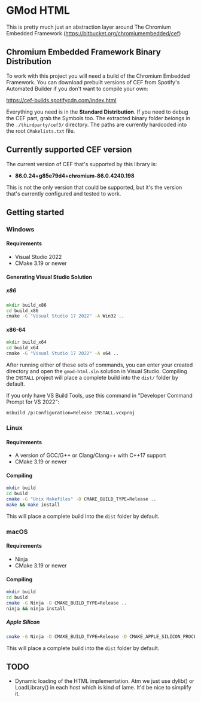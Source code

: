 # GMod HTML
This is pretty much just an abstraction layer around The Chromium Embedded Framework (https://bitbucket.org/chromiumembedded/cef)

## Chromium Embedded Framework Binary Distribution
To work with this project you will need a build of the Chromium Embedded Framework. You can download prebuilt versions of CEF from Spotify's Automated Builder if you don't want to compile your own:

https://cef-builds.spotifycdn.com/index.html

Everything you need is in the **Standard Distribution**. If you need to debug the CEF part, grab the Symbols too. The extracted binary folder belongs in the `./thirdparty/cef3/` directory. The paths are currently hardcoded into the root `CMakelists.txt` file.

## Currently supported CEF version
The current version of CEF that's supported by this library is:

- **86.0.24+g85e79d4+chromium-86.0.4240.198**

This is not the only version that could be supported, but it's the version that's currently configured and tested to work.

## Getting started
### Windows
#### Requirements
- Visual Studio 2022
- CMake 3.19 or newer
#### Generating Visual Studio Solution
##### x86
```bat
mkdir build_x86
cd build_x86
cmake -G "Visual Studio 17 2022" -A Win32 ..
```
#### x86-64
```bat
mkdir build_x64
cd build_x64
cmake -G "Visual Studio 17 2022" -A x64 ..
```

After running either of these sets of commands, you can enter your created directory and open the `gmod-html.sln` solution in Visual Studio. Compiling the `INSTALL` project will place a complete build into the `dist/` folder by default.

If you only have VS Build Tools, use this command in "Developer Command Prompt for VS 2022":
```
msbuild /p:Configuration=Release INSTALL.vcxproj
```

### Linux
#### Requirements
- A version of GCC/G++ or Clang/Clang++ with C++17 support
- CMake 3.19 or newer

#### Compiling
```sh
mkdir build
cd build
cmake -G "Unix Makefiles" -D CMAKE_BUILD_TYPE=Release ..
make && make install
```

This will place a complete build into the `dist` folder by default.

### macOS
#### Requirements
- Ninja
- CMake 3.19 or newer

#### Compiling
```sh
mkdir build
cd build
cmake -G Ninja -D CMAKE_BUILD_TYPE=Release ..
ninja && ninja install
```

##### Apple Silicon
```sh
cmake -G Ninja -D CMAKE_BUILD_TYPE=Release -D CMAKE_APPLE_SILICON_PROCESSOR=x86_64 ..
```

This will place a complete build into the `dist` folder by default.

## TODO
- Dynamic loading of the HTML implementation. Atm we just use dylib() or LoadLibrary() in each host which is kind of lame. It'd be nice to simplify it.
